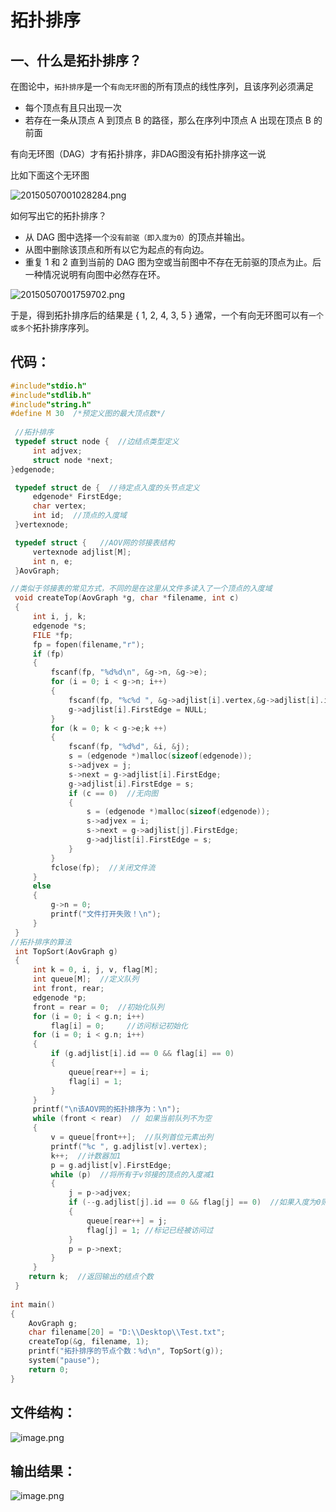 # 拓扑排序

## 一、什么是拓扑排序？

在图论中，`拓扑排序`是一个`有向无环图`的所有顶点的线性序列，且该序列必须满足

+ 每个顶点有且只出现一次
+ 若存在一条从顶点 A 到顶点 B 的路径，那么在序列中顶点 A 出现在顶点 B 的前面

有向无环图（DAG）才有拓扑排序，非DAG图没有拓扑排序这一说

比如下面这个无环图

![20150507001028284.png](https://upload-images.jianshu.io/upload_images/9140378-68d81c5d34084933.png?imageMogr2/auto-orient/strip%7CimageView2/2/w/1240)

如何写出它的拓扑排序？

+ 从 DAG 图中选择一个`没有前驱（即入度为0）`的顶点并输出。
+ 从图中删除该顶点和所有以它为起点的有向边。
+ 重复 1 和 2 直到当前的 DAG 图为空或当前图中不存在无前驱的顶点为止。后一种情况说明有向图中必然存在环。

![20150507001759702.png](https://upload-images.jianshu.io/upload_images/9140378-8067a350cd3756e1.png?imageMogr2/auto-orient/strip%7CimageView2/2/w/1240)

于是，得到拓扑排序后的结果是 { 1, 2, 4, 3, 5 }
通常，一个有向无环图可以有`一个或多个`拓扑排序序列。

## 代码：

```c
#include"stdio.h"
#include"stdlib.h"
#include"string.h"
#define M 30  /*预定义图的最大顶点数*/
 
 //拓扑排序
 typedef struct node {  //边结点类型定义
	 int adjvex;
	 struct node *next;
}edgenode;

 typedef struct de {  //待定点入度的头节点定义 
	 edgenode* FirstEdge;
	 char vertex;
	 int id;  //顶点的入度域 
 }vertexnode;

 typedef struct {   //AOV网的邻接表结构 
	 vertexnode adjlist[M];
	 int n, e;
 }AovGraph;

//类似于邻接表的常见方式，不同的是在这里从文件多读入了一个顶点的入度域 
 void createTop(AovGraph *g, char *filename, int c)
 {
	 int i, j, k;
	 edgenode *s;
	 FILE *fp;
	 fp = fopen(filename,"r");
	 if (fp)
	 {
		 fscanf(fp, "%d%d\n", &g->n, &g->e);
		 for (i = 0; i < g->n; i++)
		 {
			 fscanf(fp, "%c%d ", &g->adjlist[i].vertex,&g->adjlist[i].id);
			 g->adjlist[i].FirstEdge = NULL;
		 }
		 for (k = 0; k < g->e;k ++)
		 {
			 fscanf(fp, "%d%d", &i, &j);
			 s = (edgenode *)malloc(sizeof(edgenode));
			 s->adjvex = j;
			 s->next = g->adjlist[i].FirstEdge;
			 g->adjlist[i].FirstEdge = s;
			 if (c == 0)  //无向图 
			 {
				 s = (edgenode *)malloc(sizeof(edgenode));
				 s->adjvex = i;
				 s->next = g->adjlist[j].FirstEdge;
				 g->adjlist[i].FirstEdge = s;
			 }
		 }
		 fclose(fp);  //关闭文件流 
	 }
	 else
	 {
		 g->n = 0;
		 printf("文件打开失败！\n");
	 }
 }
//拓扑排序的算法 
 int TopSort(AovGraph g)
 {
	 int k = 0, i, j, v, flag[M];
	 int queue[M];  //定义队列 
	 int front, rear;
	 edgenode *p;
	 front = rear = 0;  //初始化队列 
	 for (i = 0; i < g.n; i++) 
		 flag[i] = 0;     //访问标记初始化 
	 for (i = 0; i < g.n; i++)
	 {
		 if (g.adjlist[i].id == 0 && flag[i] == 0)
		 {
			 queue[rear++] = i;
			 flag[i] = 1;
		 }
	 }
	 printf("\n该AOV网的拓扑排序为：\n");
	 while (front < rear)  // 如果当前队列不为空 
	 {
		 v = queue[front++];  //队列首位元素出列 
		 printf("%c ", g.adjlist[v].vertex);
		 k++;  //计数器加1 
		 p = g.adjlist[v].FirstEdge;
		 while (p)  //将所有于v邻接的顶点的入度减1 
		 {
			 j = p->adjvex;
			 if (--g.adjlist[j].id == 0 && flag[j] == 0)  //如果入度为0则将进队 
			 {
				 queue[rear++] = j;
				 flag[j] = 1; //标记已经被访问过
			 }
			 p = p->next;
		 }
	 }
	return k;  //返回输出的结点个数
 }
 
int main()
{
	AovGraph g;
	char filename[20] = "D:\\Desktop\\Test.txt";
	createTop(&g, filename, 1);
	printf("拓扑排序的节点个数：%d\n", TopSort(g));
	system("pause");
	return 0;
}
```

## 文件结构：

![image.png](https://upload-images.jianshu.io/upload_images/9140378-3f70c46bece957b3.png?imageMogr2/auto-orient/strip%7CimageView2/2/w/1240)

## 输出结果：

![image.png](https://upload-images.jianshu.io/upload_images/9140378-75de7a73ebd404a9.png?imageMogr2/auto-orient/strip%7CimageView2/2/w/1240)